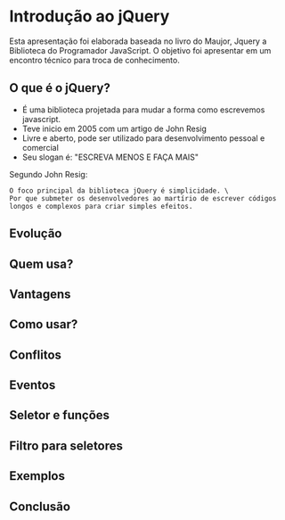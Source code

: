 # Introdução ao jQuery

Esta apresentação foi elaborada baseada no livro do Maujor, Jquery a Biblioteca do Programador JavaScript.
O objetivo foi apresentar em um encontro técnico para troca de conhecimento.

## O que é o jQuery? 
- É uma biblioteca projetada para mudar a forma como escrevemos javascript.
- Teve inicio em 2005 com um artigo de John Resig
- Livre e aberto, pode ser utilizado para desenvolvimento pessoal e comercial
- Seu slogan é: "ESCREVA MENOS E FAÇA MAIS"

Segundo John Resig:

    O foco principal da biblioteca jQuery é simplicidade. \
    Por que submeter os desenvolvedores ao martírio de escrever códigos longos e complexos para criar simples efeitos.

## Evolução

## Quem usa?

## Vantagens

## Como usar?

## Conflitos

## Eventos

## Seletor e funções

## Filtro para seletores

## Exemplos

## Conclusão

